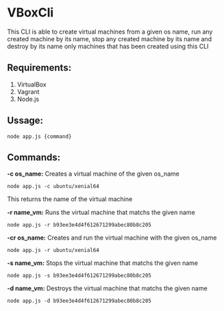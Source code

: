 # VBoxCli

This CLI is able to create virtual machines from a given os name, run any created machine by its name, stop any created machine by its name and destroy by its name only machines that has been created using this CLI

## Requirements:

1. VirtualBox
2. Vagrant
3. Node.js


## Ussage:

```
node app.js {command}
```

## Commands:

**-c os_name:** Creates a virtual machine of the given os_name
```
node app.js -c ubuntu/xenial64
```
This returns the name of the virtual machine


**-r name_vm:** Runs the virtual machine that matchs the given name
```
node app.js -r b93ee3e4d4f612671299abec80b8c205
```

**-cr os_name:** Creates and run the virtual machine with the given os_name
```
node app.js -r ubuntu/xenial64
```

**-s name_vm:** Stops the virtual machine that matchs the given name
```
node app.js -s b93ee3e4d4f612671299abec80b8c205
```

**-d name_vm:** Destroys the virtual machine that matchs the given name
```
node app.js -d b93ee3e4d4f612671299abec80b8c205
```

